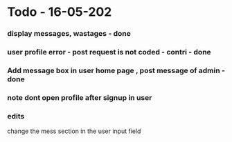 # Todo - 16-05-202

### display messages, wastages - done

### user profile error - post request is not coded - contri - done

### Add message box in user home page , post message of admin - done

### note dont open profile after signup in user

### edits

change the mess section in the user input field
